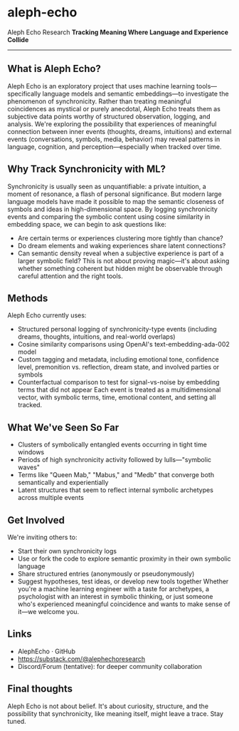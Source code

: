 # aleph-echo
Aleph Echo Research
**Tracking Meaning Where Language and Experience Collide**
________________________________________
## What is Aleph Echo?
Aleph Echo is an exploratory project that uses machine learning tools—specifically language models and semantic embeddings—to investigate the phenomenon of synchronicity. Rather than treating meaningful coincidences as mystical or purely anecdotal, Aleph Echo treats them as subjective data points worthy of structured observation, logging, and analysis.
We're exploring the possibility that experiences of meaningful connection between inner events (thoughts, dreams, intuitions) and external events (conversations, symbols, media, behavior) may reveal patterns in language, cognition, and perception—especially when tracked over time.
## Why Track Synchronicity with ML?
Synchronicity is usually seen as unquantifiable: a private intuition, a moment of resonance, a flash of personal significance. But modern large language models have made it possible to map the semantic closeness of symbols and ideas in high-dimensional space.
By logging synchronicity events and comparing the symbolic content using cosine similarity in embedding space, we can begin to ask questions like:
-	Are certain terms or experiences clustering more tightly than chance?
-	Do dream elements and waking experiences share latent connections?
-	Can semantic density reveal when a subjective experience is part of a larger symbolic field?
This is not about proving magic—it's about asking whether something coherent but hidden might be observable through careful attention and the right tools.
## Methods
Aleph Echo currently uses:
-	Structured personal logging of synchronicity-type events (including dreams, thoughts, intuitions, and real-world overlaps)
-	Cosine similarity comparisons using OpenAI's text-embedding-ada-002 model
-	Custom tagging and metadata, including emotional tone, confidence level, premonition vs. reflection, dream state, and involved parties or symbols
-	Counterfactual comparison to test for signal-vs-noise by embedding terms that did not appear
Each event is treated as a multidimensional vector, with symbolic terms, time, emotional content, and setting all tracked.
## What We've Seen So Far
-	Clusters of symbolically entangled events occurring in tight time windows
-	Periods of high synchronicity activity followed by lulls—"symbolic waves"
-	Terms like "Queen Mab," "Mabus," and "Medb" that converge both semantically and experientially
-	Latent structures that seem to reflect internal symbolic archetypes across multiple events
## Get Involved
We're inviting others to:
-	Start their own synchronicity logs
-	Use or fork the code to explore semantic proximity in their own symbolic language
-	Share structured entries (anonymously or pseudonymously)
-	Suggest hypotheses, test ideas, or develop new tools together
Whether you're a machine learning engineer with a taste for archetypes, a psychologist with an interest in symbolic thinking, or just someone who's experienced meaningful coincidence and wants to make sense of it—we welcome you.
## Links
-	AlephEcho · GitHub
-	https://substack.com/@alephechoresearch
-	Discord/Forum (tentative): for deeper community collaboration
## Final thoughts
Aleph Echo is not about belief. It's about curiosity, structure, and the possibility that synchronicity, like meaning itself, might leave a trace.
Stay tuned.
